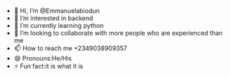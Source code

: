 - 👋 Hi, I’m @Emmanuelabiodun
- 👀 I’m interested in backend
- 🌱 I’m currently learning python 
- 💞️ I’m looking to collaborate with more people who are experienced than me
- 📫 How to reach me +2349038909357
- 😄 Pronouns:He/His
- ⚡ Fun fact:it is what it is

<!---
Emmaabiodun/Emmaabiodun is a ✨ special ✨ repository because its `README.md` (this file) appears on your GitHub profile.
You can click the Preview link to take a look at your changes.
--->
